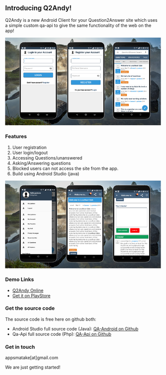 ## Introducing Q2Andy!

Q2Andy is a new Android Client for your Question2Answer site which uses a simple custom qa-api to give the same functionality of the web on the app!

<img src="q2a1.png"/>

### Features
1. User registration
2. User login/logout
3. Accessing Questions/unanswered
4. Asking/Answering questions
5. Blocked users can not access the site from the app.
6. Build using Android Studio (java)

<img src="q2a2.png"/>

### Demo Links
- [Q2Andy Online](https://qtoa.appsmata.com/)
- [Get it on PlayStore](https://play.google.com/store/apps/details?id=com.appsmata.qtoa)

### Get the source code
The source code is free here on github both:
- Android Studio full source code (Java): [QA-Android on Github](https://github.com/Q2Andy/qa-android)
- Qa-Api full source code (Php): [QA-Api on Github](https://github.com/Q2Andy/qa-api)

### Get in touch
appsmatake[at]gmail.com


We are just getting started!

